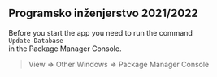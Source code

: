 ## Programsko inženjerstvo 2021/2022

Before you start the app you need to run the command <br>
`Update-Database`<br>
in the Package Manager Console.
>View => Other Windows => Package Manager Console
